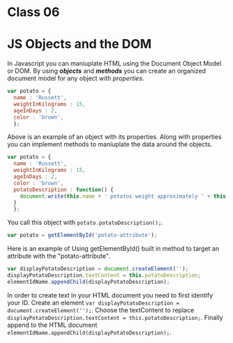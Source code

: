 # Class 06

# JS Objects and the DOM

In Javascript you can maniuplate HTML using the Document Object Model or DOM. By using ***objects*** and ***methods*** you can create an organized document model for any object with *properties*.

```js
var potato = {
  name : 'Russett',
  weightInKilograms : 15,
  ageInDays : 2,
  color : 'brown',
  };
```

Above is an example of an object with its properties. Along with properties you can implement methods to maniuplate the data around the objects.

```js
var potato = {
  name : 'Russett',
  weightInKilograms : 15,
  ageInDays : 2,
  color : 'brown',
  potatoDescription : function() {
    document.write(this.name + ' potatos weight approximately ' + this.weightInKilograms + ' and are ' + this.color + ' in color when they are just ' + this.ageInDays + ' days old.');
  }
  };
```

You call this object with `potato.potatoDescription();`.


```js
var potato = getElementById('potato-attribute'); 
```
Here is an example of Using getElementById() built in method to target an attribute with the "potato-attribute".

```js
var displayPotatoDescription = document.createElement('');
displayPotatoDescription.textContent = this.potatoDescription;
elementIdName.appendChild(displayPotatoDescription);
```
In order to create text in your HTML document you need to first identify your ID. Create an element `var displayPotatoDescription = document.createElement('');`. Choose the textContent to replace `displayPotatoDescription.textContent = this.potatoDescription;`. Finally append to the HTML document `elementIdName.appendChild(displayPotatoDescription);`.